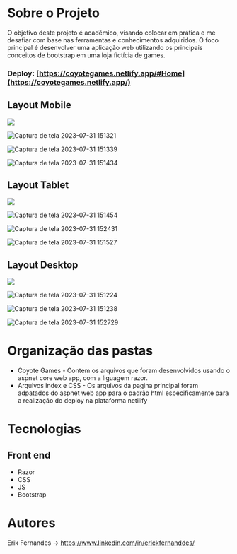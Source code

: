 # Sobre o Projeto
O objetivo deste projeto é acadêmico, visando colocar em prática e me desafiar com base nas ferramentas e conhecimentos adquiridos. O foco principal é desenvolver uma aplicação web utilizando os principais conceitos de bootstrap em uma loja fictícia de games.

### Deploy: [https://coyotegames.netlify.app/#Home](https://coyotegames.netlify.app/)

## Layout Mobile 
<img src="http://img.shields.io/static/v1?label=STATUS&message=FINALIZADO&color=GREEN&style=for-the-badge"/>

![Captura de tela 2023-07-31 151321](https://github.com/ericckao/aspnetcore-webapp-coyotegames/assets/88864793/5c5287ad-9df3-4d00-bbca-435d0d1e2e4e)

![Captura de tela 2023-07-31 151339](https://github.com/ericckao/aspnetcore-webapp-coyotegames/assets/88864793/4ab5a793-5e82-4ba5-8218-4638b2a21100)

![Captura de tela 2023-07-31 151434](https://github.com/ericckao/aspnetcore-webapp-coyotegames/assets/88864793/85fe3f97-65b4-420c-aec8-0cd570e17cc8)


## Layout Tablet 
<img src="http://img.shields.io/static/v1?label=STATUS&message=FINALIZADO&color=GREEN&style=for-the-badge"/>

![Captura de tela 2023-07-31 151454](https://github.com/ericckao/aspnetcore-webapp-coyotegames/assets/88864793/93418502-58cf-4f5a-8f3c-22a2f4cdf8d6)

![Captura de tela 2023-07-31 152431](https://github.com/ericckao/aspnet-mvc-sistemadematriculas/assets/88864793/8c3592d4-2157-45bf-aab2-a180329f722a)

![Captura de tela 2023-07-31 151527](https://github.com/ericckao/aspnetcore-webapp-coyotegames/assets/88864793/c4eb554f-d8c1-4399-b70d-b0b88b41cbdd)

## Layout Desktop 
<img src="http://img.shields.io/static/v1?label=STATUS&message=FINALIZADO&color=GREEN&style=for-the-badge"/>

![Captura de tela 2023-07-31 151224](https://github.com/ericckao/aspnetcore-webapp-coyotegames/assets/88864793/4704ba3b-2424-431d-b043-3810f4b3fca8)

![Captura de tela 2023-07-31 151238](https://github.com/ericckao/aspnetcore-webapp-coyotegames/assets/88864793/92924ca8-a3e8-4f43-9811-6a207531d566)

![Captura de tela 2023-07-31 152729](https://github.com/ericckao/aspnet-mvc-sistemadematriculas/assets/88864793/9ee54d09-5328-4cbe-b658-93d72f0ce5e8)



# Organização das pastas

- Coyote Games - Contem os arquivos que foram desenvolvidos usando o aspnet core web app, com a liguagem razor.
- Arquivos index e CSS - Os arquivos da pagina principal foram adpatados do aspnet web app para o padrão html especificamente para a realização do deploy na plataforma netilify


# Tecnologias
## Front end
- Razor 
- CSS
- JS
- Bootstrap


# Autores
Erik Fernandes → https://www.linkedin.com/in/erickfernanddes/ <br>


